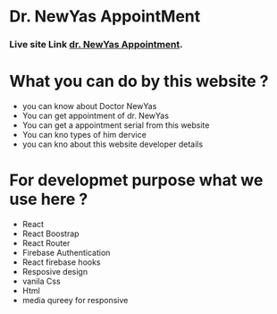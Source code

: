 # Dr. NewYas AppointMent

### Live site Link [dr. NewYas Appointment](https://dr-newyas-appointment-servoce.web.app/).


# What you can do by this website ?
 * you can know about Doctor NewYas
 * You can get appointment of dr. NewYas
 * You can get a appointment serial from this website
 * You can kno types of him dervice
 * you can kno about this website developer details

# For developmet purpose what we use here ?
 * React 
 * React Boostrap
 * React Router
 * Firebase Authentication
 * React firebase hooks
 * Resposive design
 * vanila Css
 * Html
 * media qureey for responsive





